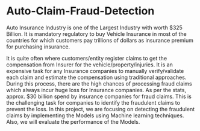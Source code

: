 # Auto-Claim-Fraud-Detection

Auto Insurance Industry is one of the Largest Industry with worth $325 Billion. It is mandatory regulatory to buy Vehicle Insurance in most of the countries for which customers pay trillions of dollars as insurance premium for purchasing insurance. 

It is quite often where customers/entity register claims to get the compensation from Insurer for the vehicle/property/injuries. It is an expensive task for any Insurance companies to manually verify/validate each claim and estimate the compensation using traditional approaches. During this process, there are the high chances of processing fraud claims which always incur huge loss for Insurance companies. As per the stats, approx. $30 billion spend by insurance companies for fraud claims. This is the challenging task for companies to identify the fraudulent claims to prevent the loss. 
In this project, we are focusing on detecting the fraudulent claims by implementing the Models using Machine learning techniques. Also, we will evaluate the performance of the Models.
